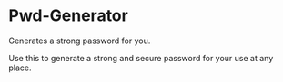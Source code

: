 # Pwd-Generator
Generates a strong password for you.



Use this to generate a strong and secure password for your use at any place.
